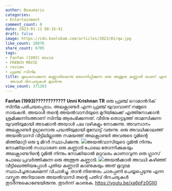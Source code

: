 ```yaml
---
author: Beaumaris
categories:
- Entertainment
comment_count: 0
date: 2023-01-11 08:16:41
draft: false
image: https://cdn.boolokam.com/articles/2023/01/qw.jpg
like_count: 28876
share_count: 6705
tags:
- Fanfan (1993) movie
- FRENCH MOVIE
- review
- ഫ്രഞ്ച് സിനിമ
title: മുഖംനോക്കുന്ന കണ്ണാടിയെന്നു തോന്നിപ്പിക്കുന്ന ഒരു അത്ഭുത കണ്ണാടി യാണ് എന്നറിയാതെ
  അവൾ ദിനചര്യകൾ തുടർന്നു
view_count: 371203
---
```


**Fanfan (1993)????????????** **Unni Krishnan TR** ഒരു ഫ്രഞ്ച് റൊമാൻറിക് സിനിമ പരിചയപ്പെടാം. അലക്സാണ്ടർ എന്ന ഫ്രഞ്ച് യുവാവാണ് നമ്മുടെ നായകൻ. അയാൾ തന്റെ അയൽവാസിയുടെ മുറിയിലേക്ക് എത്തിനോക്കാൻ ശ്രമിക്കുന്നിടത്താണ് സിനിമ ആരംഭിക്കുന്നത്. വീടിനു തൊട്ടടുത്ത് താമസിക്കുന്ന യുവതിയുമായി അടക്കാൻ അയാൾ പല വഴികളും നോക്കുന്നു. അവസാനം അലക്സാണ്ടർ ഉഗ്രനൊരു പദ്ധതിയുമായി മുമ്പോട്ട് വരുന്നു. ഒരു അവധിക്കാലത്ത് അയൽവാസി വീട്ടിലില്ലാത്ത സമയത്ത് അലക്സാണ്ടർ അവരുടെ റൂമിന്റെ ഭിത്തിമാറ്റി ഒരു ടു മിറർ സ്ഥാപിക്കുന്നു. ![](https://cdn.boolokam.com/articles/2023/01/qw.jpg)അയൽവാസിയുടെ റൂമിൽ നിന്നും നോക്കിയാൽ സാധാരണ ഒരു കണ്ണാടി പോലെ തോന്നിക്കുകയും അലക്സാണ്ടറിന്റെ റൂമിൽ നിന്നും നോക്കിയാൽ മറുവശം കാണാവുന്ന ഒരു ഗ്ലാസ് പോലെ പ്രവർത്തിക്കുന്ന ഒരു അത്ഭുത കണ്ണാടി. ![](https://cdn.boolokam.com/articles/2023/01/wweee-1024x695.jpg)അയൽക്കാരി അവധി കഴിഞ്ഞ് വീട്ടിലെത്തിയപ്പോൾ പുതിയ കണ്ണാടി കാണുകയും അത് ഭൂവുടമ സ്ഥാപിച്ചതാകുമെന്ന് വിചാരിച്ചു. താൻ നിരന്തരം ചാരപ്പണി ചെയ്യപ്പെടുന്നു എന്ന വസ്തുത അറിയാതെ അയൽവാസി തൻ്റെ പതിവ് ദിനചര്യകൾ തുടർന്നുകൊണ്ടേയിരുന്നു. തുടർന്ന് കാണുക. https://youtu.be/xa6pFz0GIl0